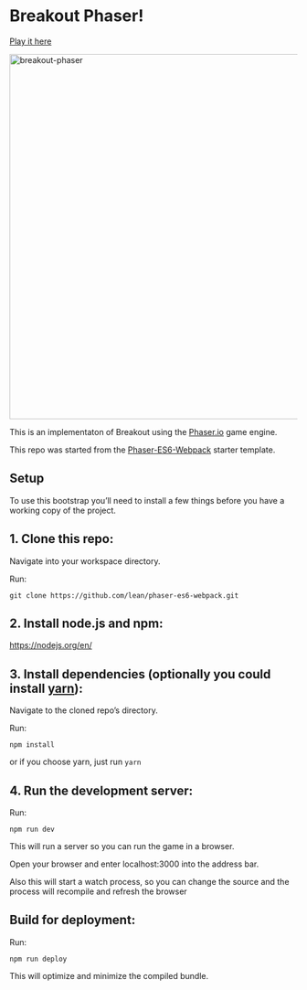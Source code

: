 # Breakout Phaser!

[Play it here](http://tracehelms.com/breakout-phaser/)

<img width="639" alt="breakout-phaser" src="https://cloud.githubusercontent.com/assets/2370568/24939147/91aa7710-1ef8-11e7-9be7-651ee3caad46.png">

This is an implementaton of Breakout using the [Phaser.io](https://phaser.io) game engine.

This repo was started from the [Phaser-ES6-Webpack](https://github.com/lean/phaser-es6-webpack) starter template.

## Setup
To use this bootstrap you’ll need to install a few things before you have a working copy of the project.

## 1. Clone this repo:

Navigate into your workspace directory.

Run:

```git clone https://github.com/lean/phaser-es6-webpack.git```

## 2. Install node.js and npm:

https://nodejs.org/en/


## 3. Install dependencies (optionally you could install [yarn](https://yarnpkg.com/)):

Navigate to the cloned repo’s directory.

Run:

```npm install```

or if you choose yarn, just run ```yarn```

## 4. Run the development server:

Run:

```npm run dev```

This will run a server so you can run the game in a browser.

Open your browser and enter localhost:3000 into the address bar.

Also this will start a watch process, so you can change the source and the process will recompile and refresh the browser


## Build for deployment:

Run:

```npm run deploy```

This will optimize and minimize the compiled bundle.
